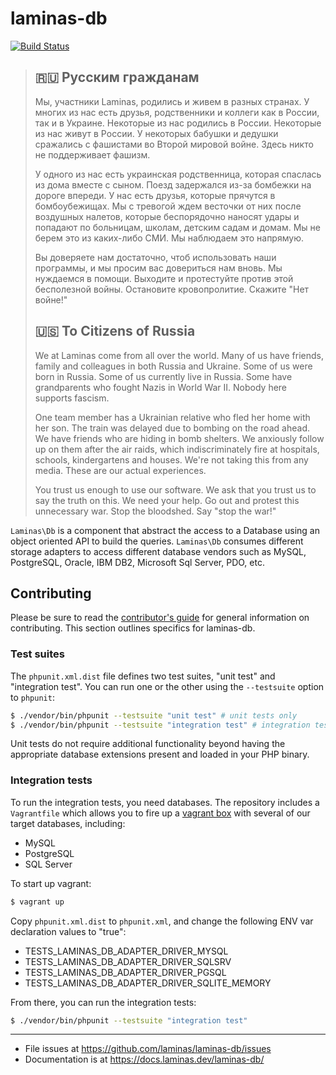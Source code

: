 # laminas-db

[![Build Status](https://github.com/laminas/laminas-db/workflows/Continuous%20Integration/badge.svg)](https://github.com/laminas/laminas-db/actions?query=workflow%3A"Continuous+Integration")

> ## 🇷🇺 Русским гражданам
> 
> Мы, участники Laminas, родились и живем в разных странах. У многих из нас есть друзья, родственники и коллеги как в России, так и в Украине. Некоторые из нас родились в России. Некоторые из нас живут в России. У некоторых бабушки и дедушки сражались с фашистами во Второй мировой войне. Здесь никто не поддерживает фашизм.
> 
> У одного из нас есть украинская родственница, которая спаслась из дома вместе с сыном. Поезд задержался из-за бомбежки на дороге впереди. У нас есть друзья, которые прячутся в бомбоубежищах. Мы с тревогой ждем весточки от них после воздушных налетов, которые беспорядочно наносят удары и попадают по больницам, школам, детским садам и домам. Мы не берем это из каких-либо СМИ. Мы наблюдаем это напрямую.
> 
> Вы доверяете нам достаточно, чтоб использовать наши программы, и мы просим вас довериться нам вновь. Мы нуждаемся в помощи. Выходите и протестуйте против этой бесполезной войны. Остановите кровопролитие. Скажите "Нет войне!"
> 
> ## 🇺🇸 To Citizens of Russia
> 
> We at Laminas come from all over the world. Many of us have friends, family and colleagues in both Russia and Ukraine. Some of us were born in Russia. Some of us currently live in Russia. Some have grandparents who fought Nazis in World War II. Nobody here supports fascism.
> 
> One team member has a Ukrainian relative who fled her home with her son. The train was delayed due to bombing on the road ahead. We have friends who are hiding in bomb shelters. We anxiously follow up on them after the air raids, which indiscriminately fire at hospitals, schools, kindergartens and houses. We're not taking this from any media. These are our actual experiences.
> 
> You trust us enough to use our software. We ask that you trust us to say the truth on this. We need your help. Go out and protest this unnecessary war. Stop the bloodshed. Say "stop the war!"

`Laminas\Db` is a component that abstract the access to a Database using an object
oriented API to build the queries. `Laminas\Db` consumes different storage adapters
to access different database vendors such as MySQL, PostgreSQL, Oracle, IBM DB2,
Microsoft Sql Server, PDO, etc.

## Contributing

Please be sure to read the [contributor's guide](https://github.com/laminas/.github/blob/main/CONTRIBUTING.md) for general information on contributing.
This section outlines specifics for laminas-db.

### Test suites

The `phpunit.xml.dist` file defines two test suites, "unit test" and "integration test".
You can run one or the other using the `--testsuite` option to `phpunit`:

```bash
$ ./vendor/bin/phpunit --testsuite "unit test" # unit tests only
$ ./vendor/bin/phpunit --testsuite "integration test" # integration tests only
```

Unit tests do not require additional functionality beyond having the appropriate database extensions present and loaded in your PHP binary.

### Integration tests

To run the integration tests, you need databases.
The repository includes a `Vagrantfile` which allows you to fire up a [vagrant box](https://app.vagrantup.com) with several of our target databases, including:

- MySQL
- PostgreSQL
- SQL Server

To start up vagrant:

```bash
$ vagrant up
```

Copy `phpunit.xml.dist` to `phpunit.xml`, and change the following ENV var declaration values to "true":

- TESTS_LAMINAS_DB_ADAPTER_DRIVER_MYSQL
- TESTS_LAMINAS_DB_ADAPTER_DRIVER_SQLSRV
- TESTS_LAMINAS_DB_ADAPTER_DRIVER_PGSQL
- TESTS_LAMINAS_DB_ADAPTER_DRIVER_SQLITE_MEMORY

From there, you can run the integration tests:

```bash
$ ./vendor/bin/phpunit --testsuite "integration test"
```

-----

- File issues at https://github.com/laminas/laminas-db/issues
- Documentation is at https://docs.laminas.dev/laminas-db/
